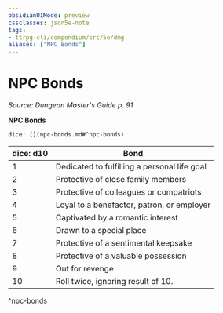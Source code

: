 ```yaml
---
obsidianUIMode: preview
cssclasses: json5e-note
tags:
- ttrpg-cli/compendium/src/5e/dmg
aliases: ["NPC Bonds"]
---
```

# NPC Bonds
*Source: Dungeon Master's Guide p. 91* 

**NPC Bonds**

`dice: [](npc-bonds.md#^npc-bonds)`

| dice: d10 | Bond |
|-----------|------|
| 1 | Dedicated to fulfilling a personal life goal |
| 2 | Protective of close family members |
| 3 | Protective of colleagues or compatriots |
| 4 | Loyal to a benefactor, patron, or employer |
| 5 | Captivated by a romantic interest |
| 6 | Drawn to a special place |
| 7 | Protective of a sentimental keepsake |
| 8 | Protective of a valuable possession |
| 9 | Out for revenge |
| 10 | Roll twice, ignoring result of 10. |
^npc-bonds